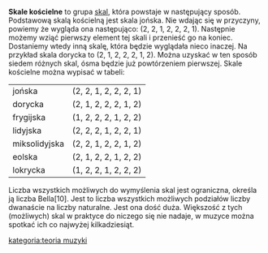 **Skale kościelne** to grupa [skal](skala "wikilink"), która powstaje w
następujący sposób. Podstawową skalą kościelną jest skala jońska. Nie
wdając się w przyczyny, powiemy że wygląda ona następująco: (2, 2, 1, 2,
2, 2, 1). Następnie możemy wziąć pierwszy element tej skali i przenieść
go na koniec. Dostaniemy wtedy inną skalę, która będzie wyglądała nieco
inaczej. Na przykład skala dorycka to (2, 1, 2, 2, 2, 1, 2). Można
uzyskać w ten sposób siedem różnych skal, ósma będzie już powtórzeniem
pierwszej. Skale kościelne można wypisać w tabeli:

|               |                       |
| ------------- | --------------------- |
| jońska        | (2, 2, 1, 2, 2, 2, 1) |
| dorycka       | (2, 1, 2, 2, 2, 1, 2) |
| frygijska     | (1, 2, 2, 2, 1, 2, 2) |
| lidyjska      | (2, 2, 2, 1, 2, 2, 1) |
| miksolidyjska | (2, 2, 1, 2, 2, 1, 2) |
| eolska        | (2, 1, 2, 2, 1, 2, 2) |
| lokrycka      | (1, 2, 2, 1, 2, 2, 2) |

Liczba wszystkich możliwych do wymyślenia skal jest ograniczna, określa
ją liczba Bella\[10\]. Jest to liczba wszystkich możliwych podziałów
liczby dwanaście na liczby naturalne. Jest ona dość duża. Większość z
tych (możliwych) skal w praktyce do niczego się nie nadaje, w muzyce
można spotkać ich co najwyżej kilkadziesiąt.

[kategoria:teoria muzyki](kategoria:teoria_muzyki "wikilink")
